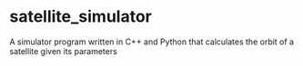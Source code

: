 # satellite_simulator
A simulator program written in C++ and Python that calculates the orbit of a satellite given its parameters
